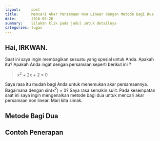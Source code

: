 ```yaml
---
layout:     post
title:      Mencari Akar Persamaan Non Linear dengan Metode Bagi Dua
date:       2016-05-20
summary:    Silakan klik pada judul untuk detailnya
categories: tugas
---
```


## Hai, IRKWAN.
Saat ini saya ingin membagikan sesuatu yang spesial untuk Anda. Apakah itu?
Apakah Anda ingat dengan persamaan seperti berikut ini ?

> x<sup>2</sup> + 2x + 2 = 0

Saya rasa itu mudah bagi Anda untuk menemukan akar persamaannya. Bagaimana dengan sin(x<sup>2</sup>) = 0? Saya rasa semakin sulit.
Pada kesempatan saat ini saya ingin mengenalkan metode bagi dua untuk mencari akar persamaan non linear. Mari kita simak.

## Metode Bagi Dua

## Contoh Penerapan
